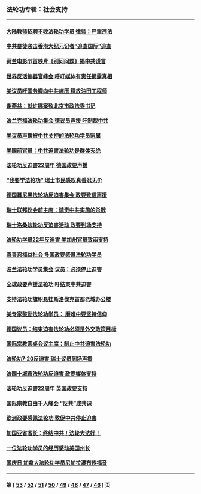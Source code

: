 ### 法轮功专辑：社会支持
---
#### [大陆教师招聘不收法轮功学员 律师：严重违法](../../pages/nf4386/n13365839.md?12080430) 
#### [中共暴徒袭击香港大纪元记者“追查国际”追查](../../pages/nf4386/n13343404.md?12080430) 
#### [荷兰电影节首映片《别问问题》揭中共谎言](../../pages/nf4386/n13321179.md?12080430) 
#### [世界反活摘器官峰会 呼吁媒体有责任揭露真相](../../pages/nf4386/n13264475.md?12080430) 
#### [美议员吁国务卿向中共施压 释放油田工程师](../../pages/nf4386/n13233845.md?12080430) 
#### [谢燕益：就许娜案致北京市政法委书记](../../pages/nf4386/n13182701.md?12080430) 
#### [法兰克福法轮功集会 德议员声援 吁制裁中共](../../pages/nf4386/n13175975.md?12080430) 
#### [美议员声援被中共关押的法轮功学员家属](../../pages/nf4386/n13158310.md?12080430) 
#### [美国前官员：中共迫害法轮功是群体灭绝](../../pages/nf4386/n13157750.md?12080430) 
#### [法轮功反迫害22周年 德国政要声援](../../pages/nf4386/n13143632.md?12080430) 
#### [“我要学法轮功” 瑞士市民感叹真善忍无价](../../pages/nf4386/n13129633.md?12080430) 
#### [德国慕尼黑法轮功反迫害集会 政要致信声援](../../pages/nf4386/n13129148.md?12080430) 
#### [瑞士联邦议会前主席：谴责中共实施的杀戮](../../pages/nf4386/n13127336.md?12080430) 
#### [瑞士洛桑法轮功反迫害活动 政要到场支持](../../pages/nf4386/n13119398.md?12080430) 
#### [法轮功学员22年反迫害 美加州官员致函支持](../../pages/nf4386/n13118879.md?12080430) 
#### [真善忍福益社会 多国政要感佩法轮功学员](../../pages/nf4386/n13116951.md?12080430) 
#### [波兰法轮功学员集会 议员：必须停止迫害](../../pages/nf4386/n13116685.md?12080430) 
#### [全球政要声援法轮功 吁结束中共迫害](../../pages/nf4386/n13114441.md?12080430) 
#### [支持法轮功旗帜悬挂斯洛伐克首都老城办公楼](../../pages/nf4386/n13112261.md?12080430) 
#### [美专家鼓励法轮功学员： 磨难中要坚持信仰](../../pages/nf4386/n13108359.md?12080430) 
#### [德国议员：结束迫害法轮功必须是外交政策目标](../../pages/nf4386/n13109600.md?12080430) 
#### [国际宗教圆桌会议主席：制止中共迫害法轮功](../../pages/nf4386/n13108177.md?12080430) 
#### [法轮功7·20反迫害 瑞士议员到场声援](../../pages/nf4386/n13107072.md?12080430) 
#### [法国十城市法轮功反迫害 政要媒体支持](../../pages/nf4386/n13104833.md?12080430) 
#### [法轮功反迫害22周年 英国政要支持](../../pages/nf4386/n13091349.md?12080430) 
#### [国际宗教自由千人峰会 “反共”成共识](../../pages/nf4386/n13091403.md?12080430) 
#### [欧洲政要感佩法轮功 敦促中共停止迫害](../../pages/nf4386/n13090743.md?12080430) 
#### [加国亚省省长：终结中共！法轮大法好！](../../pages/nf4386/n13084394.md?12080430) 
#### [一位法轮功学员的经历感动美国州长](../../pages/nf4386/n13078953.md?12080430) 
#### [国庆日 加拿大法轮功学员尼加拉瀑布传福音](../../pages/nf4386/n13064493.md?12080430) 

---
#### 第 [ [53](./53.md?12080430) / [52](./52.md?12080430) / [51](./51.md?12080430) / [50](./50.md?12080430) / [49](./49.md?12080430) / [48](./48.md?12080430) / [47](./47.md?12080430) / [46](./46.md?12080430) ] 页
